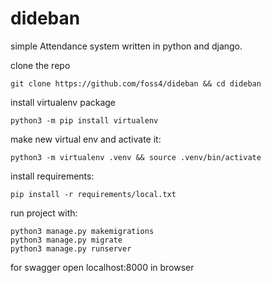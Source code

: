 # dideban

simple Attendance system written in python and django.


clone the repo 

	git clone https://github.com/foss4/dideban && cd dideban

install virtualenv package 

	python3 -m pip install virtualenv
make new virtual env and activate it:

	python3 -m virtualenv .venv && source .venv/bin/activate

install requirements:

	pip install -r requirements/local.txt


run project with:

	python3 manage.py makemigrations
	python3 manage.py migrate
	python3 manage.py runserver

for swagger open localhost:8000 in browser
